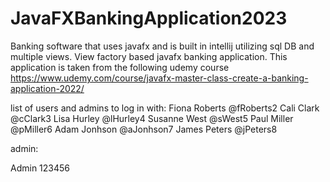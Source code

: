 # JavaFXBankingApplication2023
Banking software that uses javafx and is built in intellij utilizing sql DB and multiple views.
View factory based javafx banking application. This application is taken from the following udemy course https://www.udemy.com/course/javafx-master-class-create-a-banking-application-2022/

list of users and admins to log in with: 
Fiona	Roberts	@fRoberts2
Cali	Clark	@cClark3
Lisa	Hurley	@lHurley4
Susanne	West	@sWest5
Paul	Miller	@pMiller6
Adam	Jonhson	@aJonhson7
James	Peters	@jPeters8

admin:

Admin	123456
